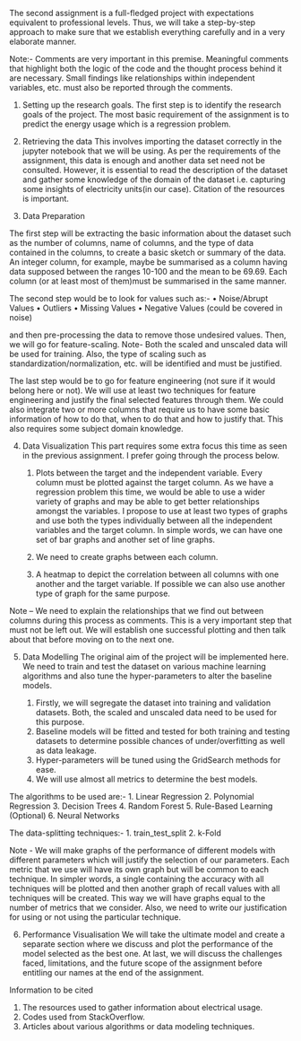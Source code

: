 The second assignment is a full-fledged project with expectations equivalent to professional levels. Thus, we will take a step-by-step approach to make sure that we establish everything carefully and in a very elaborate manner.


Note:- Comments are very important in this premise. Meaningful comments that highlight both the logic of the code and the thought process behind it are necessary. Small findings like relationships within independent variables, etc. must also be reported through the comments.

1. Setting up the research goals.
The first step is to identify the research goals of the project. The most basic requirement of the assignment is to predict the energy usage which is a regression problem.

2. Retrieving the data
This involves importing the dataset correctly in the jupyter notebook that we will be using. As per the requirements of the assignment, this data is enough and another data set need not be consulted. However, it is essential to read the description of the dataset and gather some knowledge of the domain of the dataset i.e. capturing some insights of electricity units(in our case). Citation of the resources is important.

3. Data Preparation

The first step will be extracting the basic information about the dataset such as the number of columns, name of columns, and the type of data contained in the columns, to create a basic sketch or summary of the data. An integer column, for example, maybe be summarised as a column having data supposed between the ranges 10-100 and the mean to be 69.69. Each column (or at least most of them)must be summarised in the same manner.

The second step would be to look for values such as:-
    • Noise/Abrupt Values
    • Outliers
    • Missing Values
    • Negative Values (could be covered in noise)

and then pre-processing the data to remove those undesired values. Then, we will go for feature-scaling.
Note- Both the scaled and unscaled data will be used for training. Also, the type of scaling such as standardization/normalization, etc. will be identified and must be justified.

The last step would be to go for feature engineering (not sure if it would belong here or not). We will use at least two techniques for feature engineering and justify the final selected features through them. We could also integrate two or more columns that require us to have some basic information of how to do that, when to do that and how to justify that. This also requires some subject domain knowledge.

4. Data Visualization
This part requires some extra focus this time as seen in the previous assignment. I prefer going through the process below.

    1. Plots between the target and the independent variable.
       Every column must be plotted against the target column. As we have a regression problem this time, we would be able to use a wider variety of graphs and may be able to get better relationships amongst the variables. I propose to use at least two types of graphs and use both the types individually between all the independent variables and the target column. In simple words, we can have one set of bar graphs and another set of line graphs.
       
    2. We need to create graphs between each column.
    3. A heatmap to depict the correlation between all columns with one another and the target variable. If possible we can also use another type of graph for the same purpose.

Note – We need to explain the relationships that we find out between columns during this process as comments. This is a very important step that must not be left out. We will establish one successful plotting and then talk about that before moving on to the next one.

5. Data Modelling
The original aim of the project will be implemented here. We need to train and test the dataset on various machine learning algorithms and also tune the hyper-parameters to alter the baseline models.

    1. Firstly, we will segregate the dataset into training and validation datasets. Both, the scaled and unscaled data need to be used for this purpose.
    2. Baseline models will be fitted and tested for both training and testing datasets to determine possible chances of under/overfitting as well as data leakage.
    3. Hyper-parameters will be tuned using the GridSearch methods for ease.
    4. We will use almost all metrics to determine the best models.

The algorithms to be used are:-
    1. Linear Regression
    2. Polynomial Regression
    3. Decision Trees
    4. Random Forest
    5. Rule-Based Learning (Optional)
    6. Neural Networks

The data-splitting techniques:-
    1. train_test_split
    2. k-Fold

Note - We will make graphs of the performance of different models with different parameters which will justify the selection of our parameters. Each metric that we use will have its own graph but will be common to each technique. In simpler words, a single containing the accuracy with all techniques will be plotted and then another graph of recall values with all techniques will be created. This way we will have graphs equal to the number of metrics that we consider. Also, we need to write our justification for using or not using the particular technique. 

6. Performance Visualisation
We will take the ultimate model and create a separate section where we discuss and plot the performance of the model selected as the best one. At last, we will discuss the challenges faced, limitations, and the future scope of the assignment before entitling our names at the end of the assignment.

Information to be cited

1.  The resources used to gather information about electrical usage.
2. Codes used from StackOverflow.
3. Articles about various algorithms or data modeling techniques.
